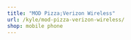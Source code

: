 ```yaml
---
title: "MOD Pizza;Verizon Wireless"
url: /kyle/mod-pizza-verizon-wireless/
shop: mobile phone
---
```

